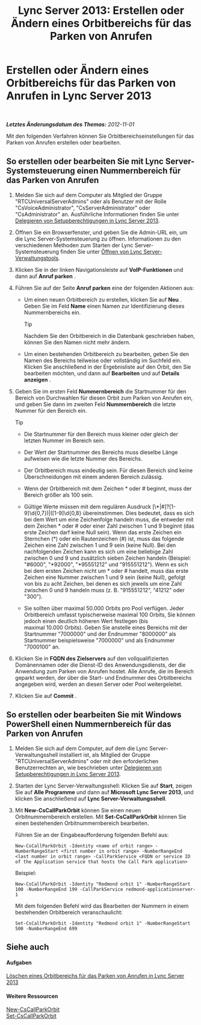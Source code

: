 ﻿---
title: 'Lync Server 2013: Erstellen oder Ändern eines Orbitbereichs für das Parken von Anrufen'
TOCTitle: Erstellen oder Ändern eines Orbitbereichs für das Parken von Anrufen
ms:assetid: 549ec118-eee5-4333-9416-80929ec057e0
ms:mtpsurl: https://technet.microsoft.com/de-de/library/Gg398361(v=OCS.15)
ms:contentKeyID: 49294028
ms.date: 05/19/2016
mtps_version: v=OCS.15
ms.translationtype: HT
---

# Erstellen oder Ändern eines Orbitbereichs für das Parken von Anrufen in Lync Server 2013

 

_**Letztes Änderungsdatum des Themas:** 2012-11-01_

Mit den folgenden Verfahren können Sie Orbitbereichseinstellungen für das Parken von Anrufen erstellen oder bearbeiten.

## So erstellen oder bearbeiten Sie mit Lync Server-Systemsteuerung einen Nummernbereich für das Parken von Anrufen

1.  Melden Sie sich auf dem Computer als Mitglied der Gruppe "RTCUniversalServerAdmins" oder als Benutzer mit der Rolle "CsVoiceAdministrator", "CsServerAdministrator" oder "CsAdministrator" an. Ausführliche Informationen finden Sie unter [Delegieren von Setupberechtigungen in Lync Server 2013](lync-server-2013-delegate-setup-permissions.md).

2.  Öffnen Sie ein Browserfenster, und geben Sie die Admin-URL ein, um die Lync Server-Systemsteuerung zu öffnen. Informationen zu den verschiedenen Methoden zum Starten der Lync Server-Systemsteuerung finden Sie unter [Öffnen von Lync Server-Verwaltungstools](lync-server-2013-open-lync-server-administrative-tools.md).

3.  Klicken Sie in der linken Navigationsleiste auf **VoIP-Funktionen** und dann auf **Anruf parken** .

4.  Führen Sie auf der Seite **Anruf parken** eine der folgenden Aktionen aus:
    
      - Um einen neuen Orbitbereich zu erstellen, klicken Sie auf **Neu** . Geben Sie im Feld **Name** einen Namen zur Identifizierung dieses Nummernbereichs ein.
        

        > [!TIP]
        > Nachdem Sie den Orbitbereich in die Datenbank geschrieben haben, können Sie den Namen nicht mehr ändern.

    
      - Um einen bestehenden Orbitbereich zu bearbeiten, geben Sie den Namen des Bereichs teilweise oder vollständig im Suchfeld ein. Klicken Sie anschließend in der Ergebnisliste auf den Orbit, den Sie bearbeiten möchten, und dann auf **Bearbeiten** und auf **Details anzeigen** .

5.  Geben Sie im ersten Feld **Nummernbereich** die Startnummer für den Bereich von Durchwahlen für diesen Orbit zum Parken von Anrufen ein, und geben Sie dann im zweiten Feld **Nummernbereich** die letzte Nummer für den Bereich ein.
    

    > [!TIP]
    > <UL>
    > <LI>
    > <P>Die Startnummer für den Bereich muss kleiner oder gleich der letzten Nummer im Bereich sein.</P>
    > <LI>
    > <P>Der Wert der Startnummer des Bereichs muss dieselbe Länge aufweisen wie die letzte Nummer des Bereichs.</P>
    > <LI>
    > <P>Der Orbitbereich muss eindeutig sein. Für diesen Bereich sind keine Überschneidungen mit einem anderen Bereich zulässig.</P>
    > <LI>
    > <P>Wenn der Orbitbereich mit dem Zeichen * oder # beginnt, muss der Bereich größer als&nbsp;100 sein.</P>
    > <LI>
    > <P>Gültige Werte müssen mit dem regulären Ausdruck [\*|#]?[1-9]\d{0,7})|([1-9]\d{0,8} übereinstimmen. Dies bedeutet, dass es sich bei dem Wert um eine Zeichenfolge handeln muss, die entweder mit dem Zeichen * oder # oder einer Zahl zwischen 1 und 9 beginnt (das erste Zeichen darf keine Null sein). Wenn das erste Zeichen ein Sternchen (*) oder ein Rautenzeichen (#) ist, muss das folgende Zeichen eine Zahl zwischen 1 und 9 sein (keine Null). Bei den nachfolgenden Zeichen kann es sich um eine beliebige Zahl zwischen&nbsp;0 und 9&nbsp;und zusätzlich sieben Zeichen handeln (Beispiel: "#6000", "*92000", "*95551212" und "915551212"). Wenn es sich bei dem ersten Zeichen nicht um * oder # handelt, muss das erste Zeichen eine Nummer zwischen&nbsp;1 und&nbsp;9 sein (keine Null), gefolgt von bis zu acht Zeichen, bei denen es sich jeweils um eine Zahl zwischen&nbsp;0 und&nbsp;9 handeln muss (z.&nbsp;B. "915551212", "41212" oder "300").</P>
    > <LI>
    > <P>Sie sollten über maximal 50.000&nbsp;Orbits pro Pool verfügen. Jeder Orbitbereich umfasst typischerweise maximal 100&nbsp;Orbits, Sie können jedoch einen deutlich höheren Wert festlegen (bis maximal&nbsp;10.000&nbsp;Orbits). Geben Sie anstelle eines Bereichs mit der Startnummer "7000000" und der Endnummer "8000000" als Startnummer beispielsweise "7000000" und als Endnummer "7000100" an.</P></LI></UL>



6.  Klicken Sie in **FQDN des Zielservers** auf den vollqualifizierten Domänennamen oder die Dienst-ID des Anwendungsdiensts, der die Anwendung zum Parken von Anrufen hostet. Alle Anrufe, die im Bereich geparkt werden, der über die Start- und Endnummer des Orbitbereichs angegeben wird, werden an diesen Server oder Pool weitergeleitet.

7.  Klicken Sie auf **Commit** .

## So erstellen oder bearbeiten Sie mit Windows PowerShell einen Nummernbereich für das Parken von Anrufen

1.  Melden Sie sich auf dem Computer, auf dem die Lync Server-Verwaltungsshell installiert ist, als Mitglied der Gruppe "RTCUniversalServerAdmins" oder mit den erforderlichen Benutzerrechten an, wie beschrieben unter [Delegieren von Setupberechtigungen in Lync Server 2013](lync-server-2013-delegate-setup-permissions.md).

2.  Starten der Lync Server-Verwaltungsshell: Klicken Sie auf **Start**, zeigen Sie auf **Alle Programme** und dann auf **Microsoft Lync Server 2013**, und klicken Sie anschließend auf **Lync Server-Verwaltungsshell**.

3.  Mit **New-CsCallParkOrbit** können Sie einen neuen Orbitnummernbereich erstellen. Mit **Set-CsCallParkOrbit** können Sie einen bestehenden Orbitnummernbereich bearbeiten.
    
    Führen Sie an der Eingabeaufforderung folgenden Befehl aus:
    
        New-CsCallParkOrbit -Identity <name of orbit range> -NumberRangeStart <first number in orbit range> -NumberRangeEnd <last number in orbit range> -CallParkService <FQDN or service ID of the Application service that hosts the Call Park application>
    
    Beispiel:
    
        New-CsCallParkOrbit -Identity "Redmond orbit 1" -NumberRangeStart 100 -NumberRangeEnd 199 -CallParkService redmond-applicationserver-1
    
    Mit dem folgenden Befehl wird das Bearbeiten der Nummern in einem bestehenden Orbitbereich veranschaulicht:
    
        Set-CsCallParkOrbit -Identity "Redmond orbit 1" -NumberRangeStart 500 -NumberRangeEnd 699

## Siehe auch

#### Aufgaben

[Löschen eines Orbitbereichs für das Parken von Anrufen in Lync Server 2013](lync-server-2013-delete-a-call-park-orbit-range.md)  

#### Weitere Ressourcen

[New-CsCallParkOrbit](https://docs.microsoft.com/en-us/powershell/module/skype/New-CsCallParkOrbit)  
[Set-CsCallParkOrbit](https://docs.microsoft.com/en-us/powershell/module/skype/Set-CsCallParkOrbit)

